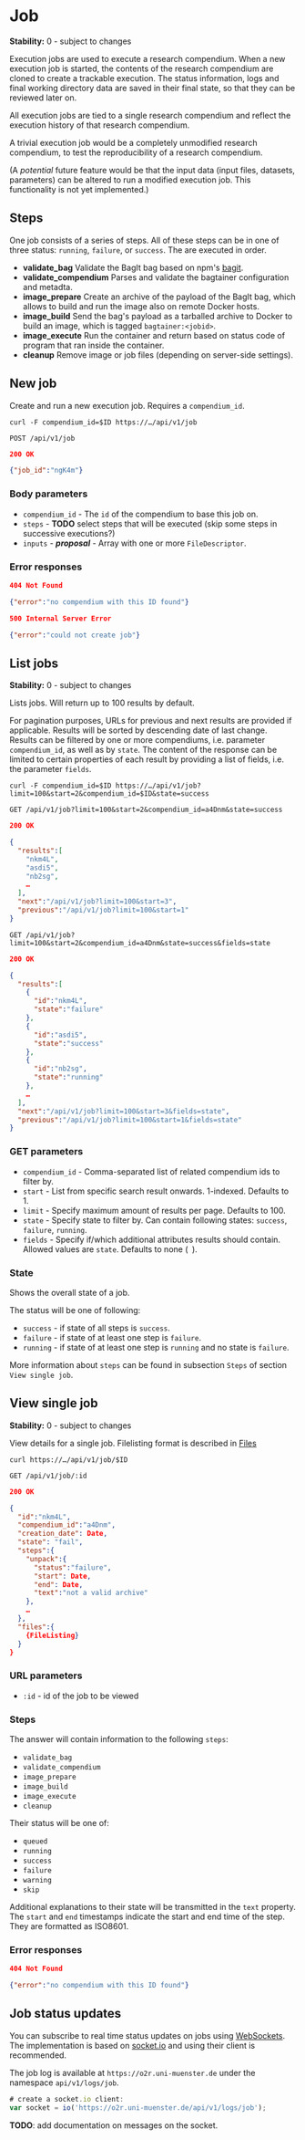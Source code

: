 # Job

__Stability:__ 0 - subject to changes

Execution jobs are used to execute a research compendium. When a new execution job is started, the contents of the research compendium are cloned to create a trackable execution. The status information, logs and final working directory data are saved in their final state, so that they can be reviewed later on.

All execution jobs are tied to a single research compendium and reflect the execution history of that research compendium.

A trivial execution job would be a completely unmodified research compendium, to test the reproducibility of a research compendium.

(A _potential_ future feature would be that the input data (input files, datasets, parameters) can be altered to run a modified execution job. This functionality is not yet implemented.)

## Steps

One job consists of a series of steps. All of these steps can be in one of three status: `running`, `failure`, or `success`. The are executed in order.

- **validate_bag**
  Validate the BagIt bag based on npm's [bagit](https://www.npmjs.com/package/bagit).
- **validate_compendium**
  Parses and validate the bagtainer configuration and metadta.
- **image_prepare**
  Create an archive of the payload of the BagIt bag, which allows to build and run the image also on remote Docker hosts.
- **image_build**
  Send the bag's payload as a tarballed archive to Docker to build an image, which is tagged `bagtainer:<jobid>`.
- **image_execute**
  Run the container and return based on status code of program that ran inside the container.
- **cleanup**
  Remove image or job files (depending on server-side settings).

## New job

Create and run a new execution job. Requires a `compendium_id`.

`curl -F compendium_id=$ID https://…/api/v1/job`

`POST /api/v1/job`

```json
200 OK

{"job_id":"ngK4m"}
```

### Body parameters

- `compendium_id` - The `id` of the compendium to base this job on.
- `steps` - **TODO** select steps that will be executed (skip some steps in successive executions?)
- `inputs` - **_proposal_** - Array with one or more `FileDescriptor`.

### Error responses

```json
404 Not Found

{"error":"no compendium with this ID found"}
```

```json
500 Internal Server Error

{"error":"could not create job"}
```

## List jobs

__Stability:__ 0 - subject to changes

Lists jobs. Will return up to 100 results by default.

For pagination purposes, URLs for previous and next results are provided if applicable. Results will be sorted by descending date of last change. Results can be filtered by one or more compendiums, i.e. parameter `compendium_id`, as well as by `state`.
The content of the response can be limited to certain properties of each result by providing a list of fields, i.e. the parameter `fields`.

`curl -F compendium_id=$ID https://…/api/v1/job?limit=100&start=2&compendium_id=$ID&state=success`

`GET /api/v1/job?limit=100&start=2&compendium_id=a4Dnm&state=success`

```json
200 OK

{
  "results":[
    "nkm4L",
    "asdi5",
    "nb2sg",
    …
  ],
  "next":"/api/v1/job?limit=100&start=3",
  "previous":"/api/v1/job?limit=100&start=1"
}
```

`GET /api/v1/job?limit=100&start=2&compendium_id=a4Dnm&state=success&fields=state`

```json
200 OK

{
  "results":[
    {
      "id":"nkm4L",
      "state":"failure"
    },
    {
      "id":"asdi5",
      "state":"success"
    },
    {
      "id":"nb2sg",
      "state":"running"
    },
    …
  ],
  "next":"/api/v1/job?limit=100&start=3&fields=state",
  "previous":"/api/v1/job?limit=100&start=1&fields=state"
}
```

### GET parameters

- `compendium_id` - Comma-separated list of related compendium ids to filter by.
- `start` - List from specific search result onwards. 1-indexed. Defaults to 1.
- `limit` - Specify maximum amount of results per page. Defaults to 100.
- `state` - Specify state to filter by. Can contain following states: `success`, `failure`, `running`.
- `fields` - Specify if/which additional attributes results should contain. Allowed values are `state`. Defaults to none (<code>&#32;</code>).

### State

Shows the overall state of a job.

The status will be one of following:

- `success` - if state of all steps is `success`.
- `failure` - if state of at least one step is `failure`.
- `running` - if state of at least one step is `running` and no state is `failure`.

More information about `steps` can be found in subsection `Steps` of section `View single job`.


## View single job

__Stability:__ 0 - subject to changes

View details for a single job. Filelisting format is described in [Files](files.md)

`curl https://…/api/v1/job/$ID`

`GET /api/v1/job/:id`

```json
200 OK

{
  "id":"nkm4L",
  "compendium_id":"a4Dnm",
  "creation_date": Date,
  "state": "fail",
  "steps":{
    "unpack":{
      "status":"failure",
      "start": Date,
      "end": Date,
      "text":"not a valid archive"
    },
    …
  },
  "files":{
    {FileListing}
  }
}
```

### URL parameters

- `:id` - id of the job to be viewed

### Steps

The answer will contain information to the following `steps`:

- `validate_bag`
- `validate_compendium`
- `image_prepare`
- `image_build`
- `image_execute`
- `cleanup`

Their status will be one of:

- `queued`
- `running`
- `success`
- `failure`
- `warning`
- `skip`

Additional explanations to their state will be transmitted in the `text` property. The `start` and `end` timestamps indicate the start and end time of the step. They are formatted as ISO8601.

### Error responses

```json
404 Not Found

{"error":"no compendium with this ID found"}
```

## Job status updates

You can subscribe to real time status updates on jobs using [WebSockets](https://en.wikipedia.org/wiki/WebSocket). The implementation is based on [socket.io](http://socket.io) and using their client is recommended.

The job log is available at `https://o2r.uni-muenster.de` under the namespace `api/v1/logs/job`.

```JavaScript
# create a socket.io client:
var socket = io('https://o2r.uni-muenster.de/api/v1/logs/job');
```

__TODO__: add documentation on messages on the socket.
